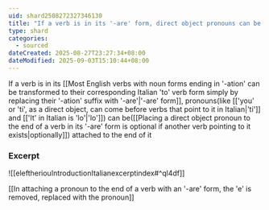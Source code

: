 ```yaml
---
uid: shard2508272327346130
title: "If a verb is in its '-are' form, direct object pronouns can be attached to the end of it"
type: shard
categories:
  - sourced
dateCreated: 2025-08-27T23:27:34+08:00
dateModified: 2025-09-03T15:10:44+08:00
---
```

If a verb is in its [[Most English verbs with noun forms ending in '-ation' can be transformed to their corresponding Italian 'to' verb form simply by replacing their '-ation' suffix with '-are'|'-are' form]], pronouns(like [['you' or  'ti', as a direct object, can come before verbs that point to it in Italian|'ti']] and [['It' in Italian is 'lo'|'lo']]) can be([[Placing a direct object pronoun to the end of a verb in its '-are' form is optional if another verb pointing to it exists|optionally]]) attached to the end of it

### Excerpt
![[eleftheriouIntroductionItalianexcerptindex#^ql4df]]

[[In attaching a pronoun to the end of a verb with an '-are' form, the 'e' is removed, replaced with the pronoun]]